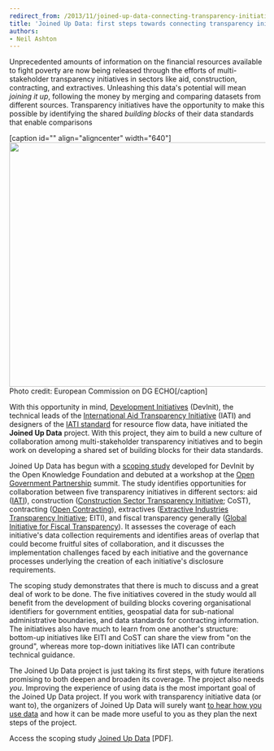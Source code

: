 ```yaml
---
redirect_from: /2013/11/joined-up-data-connecting-transparency-initiatives/
title: 'Joined Up Data: first steps towards connecting transparency initiatives'
authors:
- Neil Ashton
---
```

<!--magazine.image = http://farm4.staticflickr.com/3755/9704493341_71201c2884_z.jpg -->

Unprecedented amounts of information on the financial resources available to fight poverty are now being released through the efforts of multi-stakeholder transparency initiatives in sectors like aid, construction, contracting, and extractives. Unleashing this data's potential will mean *joining it up*, following the money by merging and comparing datasets from different sources. Transparency initiatives have the opportunity to make this possible by identifying the shared *building blocks* of their data standards that enable comparisons

[caption id="" align="aligncenter" width="640"]<a href="http://www.flickr.com/photos/69583224@N05/9704493341/"><img src="http://farm4.staticflickr.com/3755/9704493341_71201c2884_z.jpg" alt="" width="640" height="480" /></a> Photo credit: European Commission on DG ECHO[/caption]

With this opportunity in mind, [Development Initiatives][1] (DevInit), the technical leads of the [International Aid Transparency Initiative][2] (IATI) and designers of the [IATI standard][3] for resource flow data, have initiated the **Joined Up Data** project. With this project, they aim to build a new culture of collaboration among multi-stakeholder transparency initiatives and to begin work on developing a shared set of building blocks for their data standards.

Joined Up Data has begun with a [scoping study][4] developed for DevInit by the Open Knowledge Foundation and debuted at a workshop at the [Open Government Partnership][5] summit. The study identifies opportunities for collaboration between five transparency initiatives in different sectors: aid ([IATI][6]), construction ([Construction Sector Transparency Initiative][7]; CoST), contracting ([Open Contracting][8]), extractives ([Extractive Industries Transparency Initiative][9]; EITI), and fiscal transparency generally ([Global Initiative for Fiscal Transparency][10]). It assesses the coverage of each initiative's data collection requirements and identifies areas of overlap that could become fruitful sites of collaboration, and it discusses the implementation challenges faced by each initiative and the governance processes underlying the creation of each initiative's disclosure requirements.

The scoping study demonstrates that there is much to discuss and a great deal of work to be done. The five initiatives covered in the study would all benefit from the development of building blocks covering organisational identifiers for government entities, geospatial data for sub-national administrative boundaries, and data standards for contracting information. The initiatives also have much to learn from one another's structure: bottom-up initiatives like EITI and CoST can share the view from "on the ground", whereas more top-down initiatives like IATI can contribute technical guidance.

The Joined Up Data project is just taking its first steps, with future iterations promising to both deepen and broaden its coverage. The project also needs *you*. Improving the experience of using data is the most important goal of the Joined Up Data project. If you work with transparency initiative data (or want to), the organizers of Joined Up Data will surely want <a href="http://lists.okfn.org/mailman/listinfo/openspending">to hear how you use data</a> and how it can be made more useful to you as they plan the next steps of the project.

Access the scoping study <a href="http://devinit.org/wp-content/uploads/2013/11/JUD-scoping-study-final1.pdf">Joined Up Data</a> [PDF].

[1]: http://devinit.org
[2]: http://www.aidtransparency.net
[3]: http://iatistandard.org
[4]: http://devinit.org/report/joined-data-building-blocks-common-standards/
[5]: http://www.opengovpartnership.org
[6]: http://www.aidtransparency.net
[7]: http://constructiontransparency.org
[8]: http://open-contracting.org
[9]: http://eiti.org
[10]: http://fiscaltransparency.net

